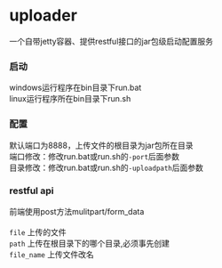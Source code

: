 # uploader
一个自带jetty容器、提供restful接口的jar包级启动配置服务
### 启动
windows运行程序在bin目录下run.bat<br>
linux运行程序所在bin目录下run.sh
### 配置
默认端口为8888，上传文件的根目录为jar包所在目录<br>
端口修改：修改run.bat或run.sh的`-port`后面参数<br>
目录修改：修改run.bat或run.sh的`-uploadpath`后面参数<br> 
### restful api
前端使用post方法mulitpart/form_data<br><br>
`file`      上传的文件<br>
`path`      上传在根目录下的哪个目录,必须事先创建<br>
`file_name` 上传文件改名<br>
